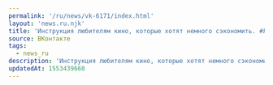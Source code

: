 ```yaml
---
permalink: '/ru/news/vk-6171/index.html'
layout: 'news.ru.njk'
title: 'Инструкция любителям кино, которые хотят немного сэкономить. #Лайфхак@physvsu'
source: ВКонтакте
tags:
  - news_ru
description: 'Инструкция любителям кино, которые хотят немного сэкономить. #Лайфхак@physvsu'
updatedAt: 1553439660
---
```

